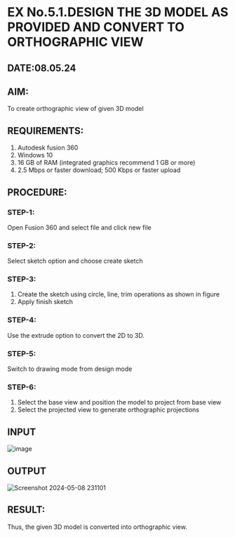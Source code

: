 # EX No.5.1.DESIGN THE 3D MODEL AS PROVIDED AND CONVERT TO ORTHOGRAPHIC VIEW
## DATE:08.05.24

## AIM: 
To create orthographic view of given 3D model

## REQUIREMENTS: 
1. Autodesk fusion 360
2. Windows 10
3. 16 GB of RAM (integrated graphics recommend 1 GB or more)
4. 2.5 Mbps or faster download; 500 Kbps or faster upload 

## PROCEDURE:

### STEP-1:
Open Fusion 360 and select file and click new file

### STEP-2:
Select sketch option and choose create sketch

### STEP-3: 
1. Create the sketch using circle, line, trim operations as shown in figure
2. Apply finish sketch 

### STEP-4:
 Use the extrude option to convert the 2D to 3D.

### STEP-5:
Switch to drawing mode from design mode 
          
### STEP-6:
1. Select the base view and position the model to project from base view 
2. Select the projected view to generate orthographic projections

## INPUT
![image](https://user-images.githubusercontent.com/113594316/199408705-ed302b2a-90c3-41c0-9cc4-791a93366e2a.png)

## OUTPUT
![Screenshot 2024-05-08 231101](https://github.com/Sandhniya/EX-No.5.1.-DESIGN-THE-3D-MODEL-AS-PROVIDED-AND-CONVERT-TO-ORTHOGRAPHIC-VIEW/assets/151395890/cb9d2742-6e15-45d8-9658-efed1df92c2a)


## RESULT:
Thus, the given 3D model is converted into orthographic view.


